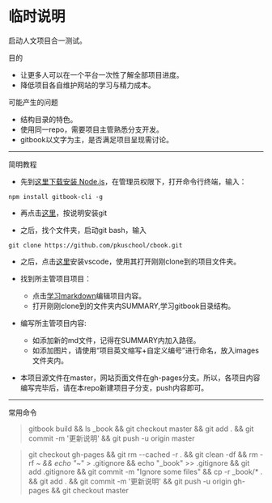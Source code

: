 # 临时说明

启动人文项目合一测试。

目的
* 让更多人可以在一个平台一次性了解全部项目进度。
* 降低项目各自维护网站的学习与精力成本。

可能产生的问题
* 结构目录的特色。
* 使用同一repo，需要项目主管熟悉分支开发。
* gitbook以文字为主，是否满足项目呈现需讨论。

---
简明教程

* 先到[这里下载安装 Node.js](https://nodejs.org/en/)，在管理员权限下，打开命令行终端，输入：
```
npm install gitbook-cli -g
```
* 再点击[这里](https://git-scm.com/book/zh/v2/%E8%B5%B7%E6%AD%A5-%E5%AE%89%E8%A3%85-Git)，按说明安装git

* 之后，找个文件夹，启动git bash，输入
```
git clone https://github.com/pkuschool/cbook.git
```
* 之后，点击[这里](https://code.visualstudio.com/)安装vscode，使用其打开刚刚clone到的项目文件夹。
* 找到所主管项目项目：
   * 点击[学习markdown](https://www.runoob.com/markdown/md-tutorial.html)编辑项目内容。
   * 打开刚刚clone到的文件夹内SUMMARY,学习gitbook目录结构。
* 编写所主管项目内容:
   * 如添加新的md文件，记得在SUMMARY内加入路径。
   * 如添加图片，请使用“项目英文缩写+自定义编号”进行命名，放入images文件夹内。

* 本项目源文件在master，网站页面文件在gh-pages分支。所以，各项目内容编写完毕后，请在本repo新建项目子分支，push内容即可。
---
常用命令
> gitbook build && ls _book && git checkout master && git add .  && git commit -m '更新说明' && git push -u origin master 

> git checkout gh-pages && git rm --cached -r . && git clean -df && rm -rf *~ && echo "*~" > .gitignore && echo "_book" >> .gitignore && git add .gitignore && git commit -m "Ignore some files" && cp -r _book/* . && git add . && git commit -m '更新说明' && git push -u origin gh-pages && git checkout master 
